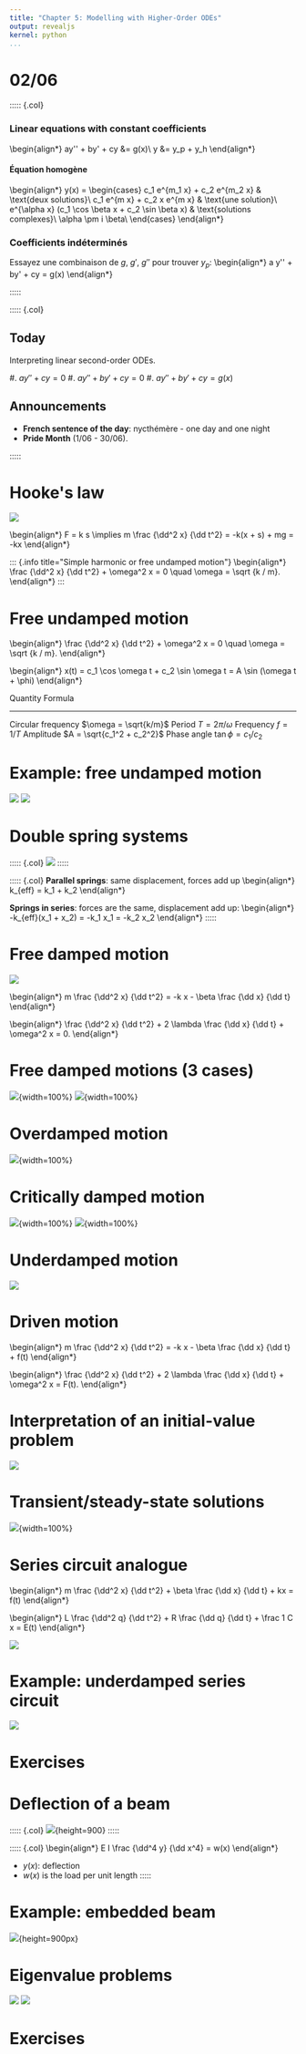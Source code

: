 ```yaml
---
title: "Chapter 5: Modelling with Higher-Order ODEs"
output: revealjs
kernel: python
...
```


# 02/06

::::: {.col}

### Linear equations with constant coefficients

\begin{align*}
ay'' + by' + cy &= g(x)\\
y &= y_p + y_h
\end{align*}

#### Équation homogène

\begin{align*}
y(x) = \begin{cases}
c_1 e^{m_1 x} + c_2 e^{m_2 x} & \text{deux solutions}\\
c_1 e^{m x} + c_2 x e^{m x} & \text{une solution}\\
e^{\alpha x} (c_1 \cos \beta x + c_2 \sin \beta x) & \text{solutions complexes}\ \alpha \pm i \beta\\
\end{cases}
\end{align*}

### Coefficients indéterminés

Essayez une combinaison de $g$, $g'$, $g''$ pour trouver $y_p$:
\begin{align*}
a y'' + by' + cy = g(x)
\end{align*}

:::::

::::: {.col}

## Today

Interpreting linear second-order ODEs.

#. $ay'' + cy = 0$
#. $ay'' + by' + cy = 0$
#. $ay'' + by' + cy = g(x)$

## Announcements

- **French sentence of the day**: nycthémère - one day and one night
- **Pride Month** (1/06 - 30/06).

:::::


# Hooke's law

![](/static/images/1685657021.png)

\begin{align*}
F = k s
\implies
m \frac {\dd^2 x} {\dd t^2} = -k(x + s) + mg = -kx
\end{align*}

::: {.info title="Simple harmonic or free undamped motion"}
\begin{align*}
\frac {\dd^2 x} {\dd t^2} + \omega^2 x = 0
\quad \omega = \sqrt {k / m}.
\end{align*}
:::

# Free undamped motion

\begin{align*}
\frac {\dd^2 x} {\dd t^2} + \omega^2 x = 0
\quad \omega = \sqrt {k / m}.
\end{align*}

\begin{align*}
x(t) = c_1 \cos \omega t + c_2 \sin \omega t = A \sin (\omega t + \phi)
\end{align*}

Quantity                      Formula
---------                     --------
Circular frequency            $\omega = \sqrt{k/m}$
Period                        $T = 2 \pi / \omega$
Frequency                     $f = 1/T$
Amplitude                     $A = \sqrt{c_1^2 + c_2^2}$
Phase angle                   $\tan \phi = c_1 / c_2$

# Example: free undamped motion

![](/static/images/1685657639.png)
![](/static/images/1685657653.png)

# Double spring systems

::::: {.col}
![](/static/images/1685657793.png)
:::::

::::: {.col}
**Parallel springs**: same displacement, forces add up
\begin{align*}
k_{eff} = k_1 + k_2
\end{align*}

**Springs in series**: forces are the same, displacement add up:
\begin{align*}
-k_{eff}(x_1 + x_2) = -k_1 x_1 = -k_2 x_2
\end{align*}
:::::

# Free damped motion

![](/static/images/1685658107.png)

\begin{align*}
m \frac {\dd^2 x} {\dd t^2} = -k x - \beta \frac {\dd x} {\dd t}
\end{align*}

\begin{align*}
\frac {\dd^2 x} {\dd t^2} + 2 \lambda \frac {\dd x} {\dd t} + \omega^2 x = 0.
\end{align*}

# Free damped motions (3 cases)

![](/static/images/1685658201.png){width=100%}
![](/static/images/1685658228.png){width=100%}

# Overdamped motion

![](/static/images/1685658383.png){width=100%}

# Critically damped motion

![](/static/images/1685658446.png){width=100%}
![](/static/images/1685658465.png){width=100%}

# Underdamped motion

![](/static/images/1685658509.png)

# Driven motion

\begin{align*}
m \frac {\dd^2 x} {\dd t^2} = -k x - \beta \frac {\dd x} {\dd t} + f(t)
\end{align*}

\begin{align*}
\frac {\dd^2 x} {\dd t^2} + 2 \lambda \frac {\dd x} {\dd t} + \omega^2 x = F(t).
\end{align*}

# Interpretation of an initial-value problem

![](/static/images/1685658969.png)

# Transient/steady-state solutions

![](/static/images/1685659056.png){width=100%}

# Series circuit analogue

\begin{align*}
m \frac {\dd^2 x} {\dd t^2} + \beta \frac {\dd x} {\dd t} + kx = f(t)
\end{align*}

\begin{align*}
L \frac {\dd^2 q} {\dd t^2} + R \frac {\dd q} {\dd t} + \frac 1 C x = E(t)
\end{align*}

![](/static/images/1685659237.png)

# Example: underdamped series circuit

![](/static/images/1685659324.png)

# Exercises

<pdf-reader src="/static/documents/zill-5.1.pdf" width="100%" height="900" />

# Deflection of a beam

::::: {.col}
![](/static/images/1685660311.png){height=900}
:::::


::::: {.col}
\begin{align*}
E I \frac {\dd^4 y} {\dd x^4} = w(x)
\end{align*}

- $y(x)$: deflection
- $w(x)$ is the load per unit length
:::::

# Example: embedded beam

![](/static/images/1685660421.png){height=900px}

# Eigenvalue problems

![](/static/images/1685660617.png)
![](/static/images/1685660636.png)

# Exercises

<pdf-reader src="/static/documents/zill-5.2.pdf" width="100%" height="900" />
